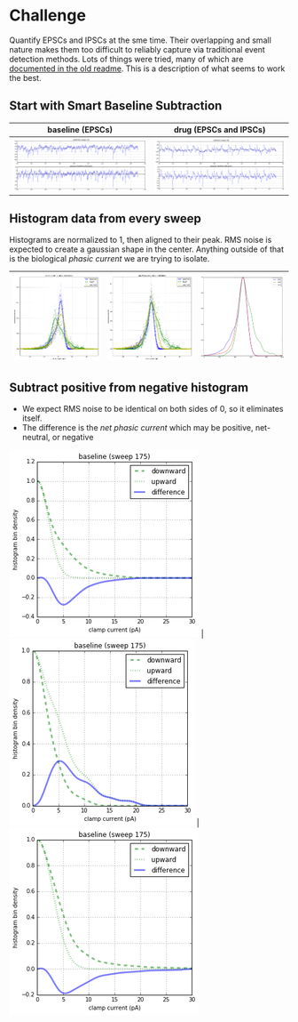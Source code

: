 # Challenge
Quantify EPSCs and IPSCs at the sme time. Their overlapping and small nature makes them too difficult to reliably capture via traditional event detection methods. Lots of things were tried, many of which are [documented in the old readme](readme_old.md). This is a description of what seems to work the best.

## Start with Smart Baseline Subtraction
baseline (EPSCs) | drug (EPSCs and IPSCs)
---|---
![](data-baseline-1.png) | ![](data-drug-1.png)

## Histogram data from every sweep
Histograms are normalized to 1, then aligned to their peak. RMS noise is expected to create a gaussian shape in the center. Anything outside of that is the biological _phasic current_ we are trying to isolate.

![](05.png) | ![](07.png) | ![](11.png)
---|---|---

## Subtract positive from negative histogram
- We expect RMS noise to be identical on both sides of 0, so it eliminates itself.
- The difference is the _net phasic current_ which may be positive, net-neutral, or negative

![](13a.png) | ![](13b.png) | ![](13c.png)
